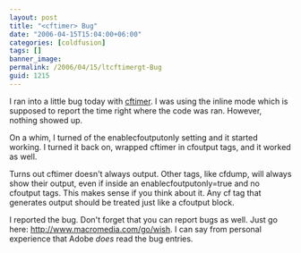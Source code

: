 ```yaml
---
layout: post
title: "<cftimer> Bug"
date: "2006-04-15T15:04:00+06:00"
categories: [coldfusion]
tags: []
banner_image: 
permalink: /2006/04/15/ltcftimergt-Bug
guid: 1215
---
```


I ran into a little bug today with <a href="http://www.techfeed.net/cfQuickDocs/?cftimer">cftimer</a>. I was using the inline mode which is supposed to report the time right where the code was ran. However, nothing showed up. 

On a whim, I turned of the enablecfoutputonly setting and it started working. I turned it back on, wrapped cftimer in cfoutput tags, and it worked as well.

Turns out cftimer doesn't always output. Other tags, like cfdump, will always show their output, even if inside an enablecfoutputonly=true and no cfoutput tags. This makes sense if you think about it. Any cf tag that generates output should be treated just like a cfoutput block. 

I reported the bug. Don't forget that you can report bugs as well. Just go here: <a href="http://www.macromedia.com/go/wish">http://www.macromedia.com/go/wish</a>. I can say from personal experience that Adobe <i>does</i> read the bug entries.